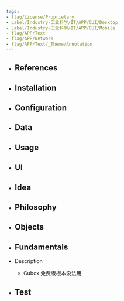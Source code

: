 ```yaml
---
tags:
- flag/License/Proprietary
- Label/Industry-工业科学/IT/APP/GUI/Desktop
- Label/Industry-工业科学/IT/APP/GUI/Mobile
- flag/APP/Text
- flag/APP/Network
- flag/APP/Text/_Theme/Annotation
---
```


- References
    - 

- Installation
    - 

- Configuration
    - 

- Data
    - 

- Usage
    - 

- UI
    - 

- Idea
    - 

- Philosophy
    - 

- Objects
    - 

- Fundamentals
    - 

- Description
    - Cubox 免费版根本没法用

- Test
    - 

